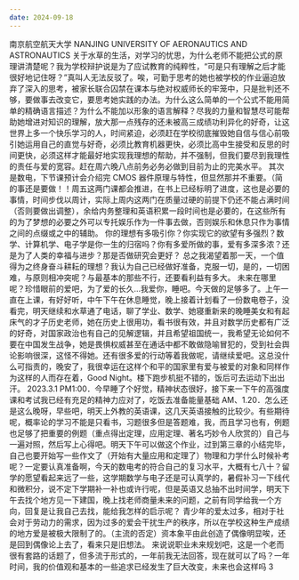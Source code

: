 ```yaml
---
date: 2024-09-18
---
```


南京航空航天大学
NANJING UNIVERSITY OF AERONAUTICS AND ASTRONAUTICS
关于水草的生活，对学习的忧思，为什么老师不能把公式的原理讲清楚呢？我为学校辩护说是为了应试教育的纯粹性，“可是只有理解之后才能很好地记住呀？”真叫人无法反驳了。唉，可勤于思考的她也被学校的作业逼迫放弃了深入的思考，被家长联合囚禁在课本与绝对权威师长的牢笼中，只是批判还不够，要做事去改变它，要思考她实践的办法。为什么这么简单的一个公式不能用简单的精确语言描述？为什么不能加以形象的语言解释？尽我的力量和智慧尽可能帮助她增进对知识的理解，放大那一点残存的还未被高三成绩功利异化的好奇，让这世界上多一个快乐学习的人，时间紧迫，必须赶在学校彻底摧毁她自信与信心前吸引她运用自己的直觉与好奇，必须比教育机器更快，必须比高中生接受和反思的时间更快，必须这样才能最好地实现我理想的帮助，并不强制，但我们要尽到我理性的责任与爱的宽容。赶在周六晚八点前务必务必做到目前为止的完美水平。
其次是数电，下节课预计会介绍完 CMOS 器件原理与特性，但显然那并不重要。（简的事还是要做！！周五这两门课都会推进，在书上已经标明了进度，这也是必要的事情，时间步伐以周计，实际上周内这两门在质量过硬的前提下仍还不能占满时间（否则要做出调整），余给内务整理和英语积累一段时间也是必要的，在这些所有的为了梦想的必要之外可以专托娱乐作为一件事去做，否则娱乐和休息只作为事情之间的点缀或之中的辅助。
你的理想有多吸引你？你实现它的欲望有多强烈？数学、计算机学、电子学是你一生的归宿吗？你有多爱所做的事，爱有多深多浓？还是为了人类的幸福与进步？那是否做研究会更好？
总之我渴望着那一天，一个值得为之终身奋斗耕耘的理想？我认为自己已经做好准备，克服一切，是的，一切困难，与原则相冲突呢？与最基本的那些不行，还要看利益有多大。
未来在哪里呢？珍惜眼前的爱吧，为了爱的长久...我爱你，睡吧。今天做的足够多了。上午一直在上课，有好好听，中午下午在休息睡觉，晚上接着计划看了一份数电卷子，没看完，明天继续和水草通了电话，聊了学业、数学、她寝重新来的晚睡美女和有起床气的才子历史老师，她在历史上很用功，看书很有效，并且对数学历史都有广泛的好奇，对国家政治也有自己的见解逻辑，并且希望祖国统一，我希望无论如何不要在中国发生战争，她是畏惧权威甚至在通话中都不敢做隐喻冒犯的，受到社会舆论影响很深，这怪不得她。还有很多爱的行动等着我做呢，请继续爱吧。这总没什么可指责的，晚安了，我很幸运在这样个和平的国家里有爱与被爱的对象和同样作为这样的人而存在着，Good Night。楼下跑步机挺不错的，饭后可去运动下出出汗。
2023.3.1 PM1:00．今早睡了个好觉，精神状态很好，接下来一下午的高强度课和考试我已经有充足的精神力应对了，吃饭去准备能量基础 AM、1.20．怎么还是这么晚呀，早些吧，明天上外教的英语课，这几天英语接触的比较少。有些期待呢，概率论的学习不能是只看书，习题很多但是答题难，我，而且学习也有，例题也足够了把重要的例题（重点得出定理，应用定理、著名巧妙令人欣赏的）自己与一遍对照，然后写上心得吧。明天下午可以做这个作业，过到第三章的小结完毕，自己也要开始写一些作文了（开始有大量应用和定理了）物理和力学什么时候补考呢？一定要认真准备啊，今天的数电考的符合自己的复习水平，大概有七八十？留学的愿望看起来远了一些，这学期数学与电子还是可认真学的，暑假补习一下线代和微积分，说不定下学期补一补也或许行呢，但是英语又总抽不出时间学，明天下午去找个地方见一下建国，晚上找老师商量未来的问题，之前有同学给我一个方向，回复是让我自己去找，能给我怎样的启示呢？
青少年的爱太过多，相对于社会对于劳动力的需求，因为过多的爱会干扰生产的秩序，所以在学校这种生产成绩的地方爱是被极大限制了的。（主流的否定）资本象平由此创造了偶像明显唉，还是回到偶像论上去了，看来只是旧想法。
来说说职业未来规划吧，这是一个老而很有套路的话题了，但多流于形式的，一年前我无法回答，现在就可以了吗？一年时间，我的价值观和基本的一些追求已经发生了巨大改变，未来也会这样吗
3
